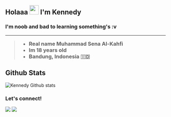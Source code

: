 ## Holaaa <img src="https://github.com/TheDudeThatCode/TheDudeThatCode/blob/master/Assets/Hi.gif" width="29px"> I'm Kennedy

<h3> I'm noob and bad to learning something's :v

________
>- Real name Muhammad Sena Al-Kahfi
>- Im 18 years old
>- Bandung, Indonesia 🇮🇩

## Github Stats
![Kennedy Github stats](https://github-readme-stats.vercel.app/api?username=KennedyProject&show_icons=true&theme=tokyonight)

### Let's connect!
<p>
    <a href="https://t.me/xgothboi" target="blank"><img src="https://img.shields.io/badge/sena-30302f?style=flat&logo=telegram" /></a>
    <a href="https://instagram.com/acxken._" target="blank"><img src="https://img.shields.io/badge/kennedy._-30302f?style=flat&logo=instagram" /></a>
